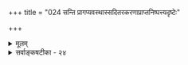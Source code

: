 +++
title = "024 सन्ति प्रागप्यवस्थास्सदितरकरणाप्राप्तनिष्पत्त्यदृष्टेः"

+++
<details><summary>मूलम्</summary>

सन्ति प्रागप्यवस्थास्सदितरकरणाप्राप्तनिष्पत्त्यदृष्टेः शक्ताशक्तप्रभेदादिभिरपि यादि न स्वोचितात्कार्यदृष्टेः ।  
तस्मिन्सत्येव तस्माज्जनिरपि नियता तन्निमित्तादिनीतेर्व्यक्तिर्व्यक्ताऽनवस्थां भजति न च कृतामात्थ नैवं क्रतौ नः ॥ २४ ॥
</details>

<details><summary>सर्वाङ्कषटीका - २४</summary>

एवं सिद्धान्तसंमतस्य सत्कार्यवादस्य स्थिरीकरणार्थम् एतत्प्रतिकोटिभूतम् आरम्भवादाख्यम् असत्कार्यवादं वैशेषिकसंमतं निरस्य, 'असदकरणादुपादानग्रहणात् सर्वसंभवाभावात् । शक्तस्य शक्यकरणात् कारणभावाच्च सत् कार्यम् ॥' (सां. का. 9) इति सांख्यैरुक्तं सत्कार्यवादं विमृशति । 'कार्यं सत्' इति प्रतिज्ञा । तत्र हेतु : - असदकरणादिति । असतः करणासंभवात् । न हि असत् शशशृङ्गादि केनापि कर्तुं शक्यम् । क्रियते च तिलेभ्यस्तैलम्, तिलेषु तैलस्य सत्त्वादेव । एवम् उपादानग्रहणाच्च सत् कार्यम् । तैलार्थी तिलानेव प्रथममुपादत्ते, न तु सिकतादि । कुतः ? तिलेष्वेव तैलस्य सूक्ष्मतया दर्शनात् । एवम्- सर्वसंभवाभावात् - सर्वस्मात् सर्वसंभवस्याभावात् । कार्यं पूर्वमसचेत्, सर्वस्मात्सर्वमपि कार्यं स्यात्, असत्त्वस्य समानत्वात् । अतः कार्यं पूर्वं स्वोपादाने सत् । ननु किञ्चित्कारणं किञ्चित्कार्यं प्रत्येव शक्तं दृष्टम् । न 

24. 

[[53]]

[साङ्खसंमतसत्कार्यवादनिरासः ] 

सन्ति प्राप्यवस्थाः सदितरकरणाप्राप्तनिष्पत्त्यदृष्टेः 

शक्ताशक्तप्रभेदादिभिरपि यदि, न; स्वोचितात् कार्यदृष्टेः । 



घटकरणशक्ता मृत् पटं कुर्यात् । न वा पटकरणशक्तास्तन्तवो घटं कुर्युः । एवं शक्तिविशेषसद्भावात् सर्वस्मात् सर्वसंभवप्रसङ्गो न भवेदिति चेत्, सत्यम् । इदमेतत्कार्ये शक्तमित्यस्य कोऽर्थः ? कारणस्य शक्तत्वं नाम तत्र सूक्ष्मरूपेण कार्यस्य स्थितिरेव - यथा तिलेषु तैलम् । अतश्च शक्तिः कार्यस्य सूक्ष्मावस्थैव; अन्यस्य दुर्वचत्वात् । अतः कार्यं पूर्वं सत् । एवं कारणभावाच्च कार्यस्य कार्यं सत् । 'घटः मृदुपादानकः, मृदभिन्नत्वात्' यदि मृद्भिन्नः स्यात्, तदा मृदुपादानको न स्यात्, यथा पटः इत्यनुमानात् मृद्घटयोरभेदः । अत एव ‘मृदयं घटः' इत्यभेदव्यपदेशः । इति कारिकार्थः । एतत्कारिकोक्तप्रक्रिययैव पूर्वपक्षमनुवदन्, तत्र विवादविषयांशसूचनेन पूर्वपक्षं प्रदर्शयति- सन्तीत्यादिना । 'कार्यं सत्' इत्यनुक्त्वा, 'अवस्थाः प्रागपि सन्ति' इति प्रतिज्ञानात्, घटत्वाद्यवस्थानामपि पूर्वं मृदि सत्त्वंम् तत्संमतम् सिद्धान्ते तु मृद एव घटरूपेण परिणामाङ्गीकारात्, पिण्डत्वघटत्वाद्यवस्थानामेवासत्त्वम् । मृदः सर्वत्रानुवर्तमानत्वात् सत्त्वमित्यङ्गी- क्रियते । तथा चावयवातिरिक्तावयविनिराकरणात् सिद्धान्ते 'कार्यं सत्' इत्युच्यते । सांख्यसिद्धान्ते तु घटत्वाद्यवस्थानामपि पूर्वं सूक्ष्मरूपेण सत्त्वम्, कारकव्यापारेणाभिव्यक्तिमात्रमित्यङ्गीक्रियते इत्युभयोर्वै- लक्षण्यम् । अनेन सिद्धान्तसंमतसत्कार्यवादः वैशेषिकसंमतासत्कार्यवादाद्यथा विलक्षणः, तथा सांख्यसंमतसत्कार्यवादादपि विलक्षण इत्यवधेयम् (पु. 29 ) । अवस्थाः प्राक् अपि सन्ति इति प्रतिज्ञा । सदितरेत्या- दिर्हेतुः । **सदितरत्** = असत्, तस्य **करणम्** = असतःकरणम्, तस्य अदृष्टेः इत्यन्वयः । एवम् **प्राप्तिः** = संबन्धः, **अप्राप्तस्य** = असंबद्धस्य निष्पत्तेः अदृष्टेः इत्यन्वयः । सदितरकरणादृष्टेः, अप्राप्तनिष्पत्त्यदृष्टेः इति हेतुद्वयम् । असतः शशशृङ्गादेः केनापि करणासंभवात् सदेव कार्यम् । कारिकायां चकारात्सूचितम् 'अप्राप्तनिष्पत्त्यदृष्टे' रिति ॥ 



ननु यदि कार्यं सत् तर्हि घटादीनां पूर्वमेव सत्त्वे, दण्डचक्रपुरुषादिभिः किं क्रियते ? इति चेत्, सूक्ष्मरूपेण वर्तमानस्य स्थूलरूपप्राप्तिरूपाभिव्यक्तिः क्रियते । यथा तिलेषु सूक्ष्मतया स्थितस्य तैलस्य यन्त्रादिकारकैः अभिव्यक्तिमात्रं पुरुषप्रयत्नसाध्यम्, तथैव सर्वत्र । नो चेत् सिकताभ्योऽपि तैलमुत्पद्येत ॥ 

एवम् ‘अप्राप्तनिष्पत्त्यदृष्टेः’- **प्राप्तिः** = संबन्धः । अप्राप्तस्यासंबद्धस्य निष्पत्तेरदर्शनात् कार्यं सत् । तथाहि - दण्डचक्रादिकारकाणां कार्यस्य च संबन्धोऽस्ति, न वा? यदि नास्ति, तर्हि कारणस्य कार्यस्य च संबन्धविशेषाभावात् सर्वं सर्वस्मादुत्पद्येत, असंबद्धत्वाविशेषात् । यदि संबन्धोऽस्तीत्युच्यते, तर्हि कार्यं सदेव । असत्त्वे, असता कथं कारणानां संबन्धः ? अतः कार्यकारणभावव्यवस्था यदि वक्तव्या, तर्हि कार्यस्य सत्त्वमावश्यकम् । तथोक्तम् 'असत्त्वान्नास्ति संबन्धः कारणैस्सत्त्वसङ्गिभिः । असंबद्धस्य चोत्पत्तिमिच्छतो न व्यवस्थितिः ॥' इति ॥ 

T

[[54]]

एवं शक्ताशक्तप्रभेदादिभिरपि पूर्वमपि कार्यं सदेव । एतस्मिन् कार्ये इदं शक्तम्, न त्वन्यदिति **प्रभेदात्** =भेदस्य सत्त्वात् इत्यर्थः । घटोत्पादने मृदामेव शक्तिः, तैलोत्पादने तिलानामेव, न त्वन्येषामिति सर्वसंमतम् । तिलेषु तैलस्य सत्त्वादेव, तैलोत्पादने तिला एव शक्ताः, नान्य इति सर्वानुभवसिद्धम् । एवमेव घटोत्पादने मृदेव शक्तेति घटोऽपि तत्र सूक्ष्मरूपेण वर्तते । अतः कारणेषु कार्यस्य सूक्ष्मरूपेणावस्थानमेव शक्तिः, अनवस्थानमेवाशक्तिरिति कार्यं कारणे पूर्वमपि वर्तते, अनन्तरमभिव्यज्यते इत्येव युक्तम् ॥ 

आदिपदेन सांख्यकारिकोक्तानाम् ' उपादानग्रहणात्' इत्यादीनां त्रयाणां ग्रहणम् । **उपादानम्** = समवायिकारणतया वैशेषिकैरङ्गीकृतं वस्तु । तस्य ग्रहणात् । तैलार्थी तिलानुपादत्ते प्रथमम्, न त्वन्यत् । तत्कुतः ? तत्र तत्कार्यस्य सत्त्वादेव । अन्यथा हि अन्यदप्युपाददीत । अतः कार्यं स्वोपादाने सत् । एवं **कारणभावात्** =उपादानात्मत्वात् उपादेयस्य कारणसत्त्वस्य कार्यसत्त्वात्मत्वात् कार्यमपि सदेव । तन्त्वात्मत्वं च पटस्य - 'पटः न तन्तुभ्यो भिद्यते, तन्त्वविनाभूतत्वात्; यत् यस्माद्भिद्यते, तत्ततो विनाभूतम्, यथा घटपटौ, अथवा तन्तुघटौ' इत्यनुमानात्सिद्ध्यति । न चैवं सति गुणगुणिनोरप्यभेदः स्यादिति वाच्यम्; इष्टापत्तेः । एवं सर्वस्मात्सर्वसंभवाभावोऽपि ग्राह्यः । इदं पूर्वपक्ष एव विवृतम्। आभिर्युक्तिभिः अवस्थापि पूर्वं सत्येव ॥ 

। 

तदेतन्निराकरोति - नेति । तत्र हेतुमाह - स्वोचितादित्यादि । कार्यदृष्टेरिति । दृश्यते पूर्वमदृष्टं कार्यं कारकव्यापारादभिनिष्पाद्यमानम् । तथा च प्रत्यक्षविरोधः । कार्यस्यासत्त्वे उपादानव्यवस्थैव न स्यादित्युक्तं किलेत्यत्र – स्वोचितादिति हेतूक्तिः । औचित्यं च योग्यता । तत्कार्ययोग्यात् कारणात् तदनुगुणं कार्यं भवेदेव । प्रत्यक्षं तिरस्कृत्य कार्यकारणभावापलापिनम् अग्रे ( श्लो. 32 ) अभिगमिष्यामः । प्रकृते तमभिगतवन्तं सांख्यं विमृशामः । कार्यं असचेत्, शशशृङ्गवत् स्यादित्याक्षेपे; कार्यं सदेव, कारणव्यापारैः अभिव्यज्यते इति अवस्थानामपि पूर्वं सत्त्व अत्यन्तानुभवविरुद्धम् । ननु तिले तैलस्य सत्त्वं सर्वानुभवसिद्धं किलेति चेत्, तत्रापि तैलार्हतामात्रं ज्ञायते, न तु तैलमेव दृश्यते । एवमेव मृदि घटार्हतामात्रं ज्ञायेत, न तु घटोऽपि सूक्ष्मरूपेण वर्तेत इति । एवं तन्तुष्वपि पटार्हतामात्रं ज्ञायेत, न तु पटोऽपि सूक्ष्मरूपेण तन्तुषु वर्तेत । तर्हि उपादाननिमित्तयोः को भेद इति चेत्, यस्यानुवृत्तिः कार्ये दृश्यते तदुपादानम्, इतरतु निमित्तमात्रमित्यन्वयव्यतिरेकमात्रेणैव उपादानभावः सुनिर्णेयः, न तु कार्यसत्त्वमपि उपादानत्वप्रयोजकम् । एवं तर्हि निमित्तकारणानां कारणत्वमेव न स्यात् । न हि तत्रापि कार्यस्य सत्त्वं तस्यापीष्टम् ॥ 

यच्चोक्तम् - असतः शशशृङ्गादेरुत्पत्त्यसंभवादिति कार्यस्य सत्त्वमावश्यकमिति, तदपि न; सतोऽप्याकाशादेः करणासंभव उक्त एव । तर्हि कस्समाधिरिति चेत्, कार्यस्य आकाशशशशृङ्गविलक्षणत्वात् । न हि कार्यं घटादि आकाशवत् सर्वदा सत् । न वा शशशृङ्गवत् सर्वदाऽसत् । किन्तूभयविलक्षणमिति घटादेः कार्यत्वोपपत्तिः । अधिकमग्रे ( श्लो. 32 ) वक्ष्यामः ॥ 

यदपि कारणे कार्यस्यासत्त्वे सर्वस्मात् सर्वस्योत्पत्तिरित्यादि, तदपि न; कार्यस्य सत्त्वे कारकव्यापारवैय्यर्थ्यापाताद्दोषः समानः । अभिव्यक्त्यर्थः कारकव्यापार इति चेत्; अभिव्यक्तिः पूर्वं सती उतासती ? प्रथमपक्षे कारकव्यापारवैयर्थ्यम् । द्वितीये असत्कार्यवादप्रसङ्गः, अभिव्यक्तेः पूर्वमसत्त्वात् ॥ 

[[55]]

तस्मिन् सत्येव तस्माज्जनिरपि नियता तन्निमित्तादिनीतेः 

जडद्रव्यमरः 

व्यक्तिर्व्यक्ताऽनवस्थां भजति, न च कृतामात्य, नैवं कृतौ नः ॥24॥ 

तर्हि असम्बद्धस्योत्पत्तावव्यवस्थापरिहारः कथमिति चेत्; उपादानेन साकं कारकव्यापाराणां संबन्धसत्त्वेनैवाव्यवस्थापरिहारात् । कर्ता उपादानकारणमधिष्ठायैव किल सर्वं करोति । उपादानेऽपि कार्यस्या- सत्त्वात्कथं संबन्ध इति चेत्, उपादानोपादेययोरत्यन्तभेदस्याभावात्, उपादानेन साकं संबन्धस्य पर्याप्तत्वात् । ' मृदं घटं करोति' ' तन्तून् पटं करोति' इति खलु लोकव्यवहारः । अत एव 'असत्त्वान्नास्ति संबन्धः' इत्याद्यपि निरस्तम्, उपादानोपादेयभावस्यान्वयव्यतिरेकसिद्धत्वेन, उपादानेन साकं कारकसंबन्धस्य सत्त्वेन, तयोरभेदस्यापि तत्त्वेन, तावतैव व्यवस्थोपपत्तेः नाव्यवस्था ॥ 

यदपि कारणस्य तत्कार्ये शक्तत्वं कार्यस्य सूक्ष्मरूपेण तत्रावस्थानमेवेति, तदपि न; निमित्तकारणेऽपि कार्यस्य सत्त्वप्रसङ्गात् । किञ्च मृदा घटमात्रं न क्रियते, किन्तु शरावमणिकादिकमपि क्रियते । न तावन्मात्रम्, क्रीडागजाश्वादिकम्, नानाविधदेवताप्रतिमादिकमपि क्रियते । एवञ्चेदं सर्वमपि मृदि स्यात् । अन्ततो मृदेव परमात्मवत्सर्वोपादानं स्यात् । एतादृशं सत्त्वमप्रयोजकत्वम् ॥ 

यदपि उपादानग्रहणादित्यादि, तदपि निमित्तानामपि ग्रहणस्य दर्शनात् अन्यथासिद्धम् । उपादानस्य ग्रहणे प्राथम्यं दृश्यते इति चेत्, कर्तुरेव प्राथम्यदर्शनात् व्यभिचरितं प्राथम्यम् । ननु तर्हि उपादानपदं कर्तरि, निमित्तकारणे वा प्रयुज्येतेति चेत्; सत्यम्, घटार्थी कुलालमन्विष्यत्येव; परं तु मृदं विना किं कुर्यात् सः 

उपादानकारणं निमित्तापेक्षयाभ्यर्हितम्, कार्ये तस्यानुवृत्तिदर्शनात् । तावता तत्र कार्यस्य सत्त्वाङ्गीकारे न उत्कृष्ट किञ्चित्प्रमाणं विद्यते । प्रत्युत सर्वापेक्षया कर्तुरेव प्राधान्यात्, तत्रापि कार्यस्य सत्त्वप्रसङ्गः ॥ 

[[1]]

उपादानोपादेययोरत्यन्ताभेदस्तु प्रतीतिपराहतः । यदपि मृद्घटयोरविनाभावप्रयुक्तः अभेद इति, अनुभववि तदपि न; अविनाभावस्यैव भेदगर्भत्वेन हेतोर्विरुद्धत्वात् । अविनाभूतयोः गुणगुणिनोः भेदस्य च पूर्वमेव साधनात् । उपादानात्मत्वं चोपादेयस्योपादानस्योपादेयेऽनुवृत्तिदर्शनादेव वक्तव्यम् । अनुवृत्तिदर्शनञ्चावस्था- भेदसाधकम् । मृत्पिण्डो हि मृद्घटो भवति । ततश्च मृदः अनुवृत्तिः, पिण्डत्वस्य निवृत्तिः, घटत्वस्यो- त्पत्तिश्चेति, एकमेव द्रव्यमनेकावस्था भजत इति अवस्थाभेदमात्रवादिनः सिद्धान्तिन एवेदमनुकूलम् ॥ 

आहत्य अन्वयव्यतिरेकाधीनत्वात् कार्यकारणभावस्य अवस्थानामपि सत्त्वमनुभवविरुद्धमित्याहतस्मिन् इत्यादि । तस्मिन् सत्येव तस्मादेव कार्यस्य जनिरपि **तन्निमित्तादिनीतेः** = तत्कार्यनिमित्तकारणन्यायेनैव नियता, न तु कारणे कार्यसत्त्वमावश्यकम्, निमित्तकारणस्याकारणत्वप्रसङ्गात् । निमित्तकारणत्वम् अन्यव्यतिरेकाभ्यां गृह्यत इति चेत्, उपादानत्वस्यापि तत्समम् । 'सत्येव' इत्येवकारात् व्यतिरेकोऽपि विवक्षितः । तथा च 'यत्सत्वे यत्सत्त्वम्, यदभावे यदभावः, तदेव तस्य कारणम्' इत्यन्वयव्यतिरेकावेव कार्यकारणभावनियामकौ ॥ 

यदि हठः क्रियते, तर्हि प्रतिबन्दीमप्याह - व्यक्तिरित्यादिना । **व्यक्तिः** = अभिव्यक्तिः **व्यक्ता** = यद्यभिव्यज्यते, अनवस्थां **भजति** = प्राप्नोति । कृतां न च **आत्थ** = उत्पन्नां न हि ब्रवीषि, अपसिद्धान्तात् ॥ 



[[56]]

अयमर्थः - अभिव्यक्तिः पूर्वमासीत्, न वा? पूर्वमेव सत्त्वे, कारकव्यापारवैयर्थ्यम् । असत्त्वे, असत्कार्यवादप्रसङ्गः । अभिव्यक्तिः सूक्ष्मरूपेण वर्तते, कारकव्यापारैरभिव्यज्यत इति चेत्, अभिव्यक्तेः अभिव्यक्तिः पूर्वमासीन्न वा ? इति क्रमेण अनवस्थाप्रसङ्गः ॥ 

ननु अवस्थानामुत्पत्तिपक्षेऽपि दोषः समानः । अवस्था उत्पद्यते न वा? आद्ये अनवस्था, द्वितीये नित्यत्वप्रसङ्गः इति विकल्पावतारादित्यत्राह - नैवमित्यादि । **नः** = अस्माकं **कृतौ** = अवस्थानां नूतनतया करणे एवं **न** = उक्तरीत्या दोषो नास्ति ॥ 

अयमर्थः - अवस्थानामद्रव्यत्वेन तासामुत्पत्तिः प्रत्येकं नाङ्गीक्रियते । परिणामवादे मृदः पिण्डत्वा- वस्थाप्रहाणपूर्वकं, घटत्वावस्थाप्राप्तिरेव घटस्योत्पत्तिः । अवस्था तु न कश्चनातिरिक्तः पदार्थः, आगन्तुकाः घटत्वादयः धर्मा एव अवस्थापदार्थः । ननु घटत्वं हि जातिः, सा च संस्थानरूपा । सा कथमवस्था भवतीति चेत् — **संस्थानम्अवयवसन्निवेशविशेषः** = अवयवसंयोगविशेषः । एवञ्च 'संसर्गादेर्विशेषात् ' ( श्लो. 21) इत्यत्रोक्तरीत्यावयविनः अवस्थाविशेषरूपत्वात् मृदः घटात्मना **परिणामः** = घटत्वावस्थाप्राप्तिरेव घटस्यो- त्पत्तिरिति सिद्धम् । एवञ्च सिद्धान्ते, कार्यं वैशेषिकवत् सर्वथाऽसदित्यपि न, सांख्यवत् सर्वथा सदित्यपि न । पूर्वापरावस्थाश्रयद्रव्यस्यैक्यात्, मृदः सर्वत्र प्रत्यभिज्ञानात्, केवलमवस्थानां भेदाच्च सांख्यवैशेषिकवादयोः मध्यस्थो वादः सिद्धान्तिनाम् । अवस्थाश्रयमृद एवोपादानत्वादुपादेयत्वाच्च तस्याः सर्वत्रानुवृत्त्या सत्कार्यवाद एवायम् । अतः यथादर्शनं व्यवस्थापनात्, नानुभवविरोधः, युक्तिविरोधो वा ॥ 

ननु अभिव्यक्तिवादेऽप्ययं समाधिः कुतो न स्यादिति चेत्, घटत्वाद्यवस्थानामपि सूक्ष्मरूपेण पूर्वमेव सत्त्वमङ्गीकृत्य, तासामभिव्यक्तिस्तैरङ्गीक्रियते । अभिव्यक्तिः पूर्वं सती, उतासती इति विकल्पे, असत्त्वपक्षेऽसत्कार्यवादप्रसङ्गेन, सत्त्वपक्षस्यैव स्वीकार्यतया, अवस्थायाः, तदभिव्यक्तेश्च सत्त्वात्, कारकव्यापारवैयर्थ्यस्य दुर्वारत्वात्, घटोपलब्धिप्रसङ्गाच्च उत्पत्तिवादेन साम्यमभिव्यक्तिवादस्य दुर्वचम् । अतस्सिद्धान्तसंमतः मध्यस्थवाद एव प्रामाणिकः । अधिकमग्रे ( श्लो. 32 ) भविष्यति ॥ २४ ॥
</details>
